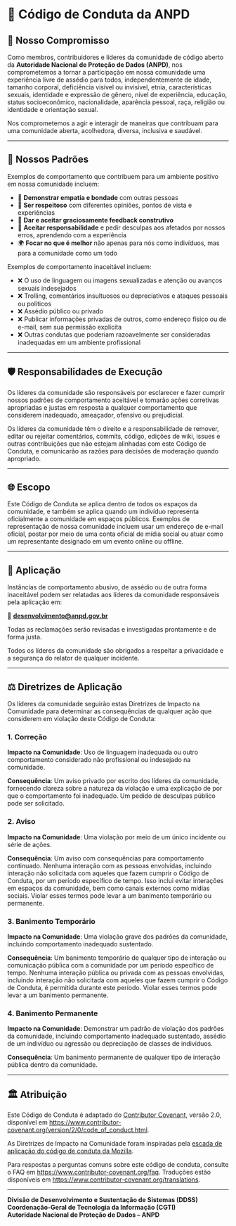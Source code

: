 # 📜 Código de Conduta da ANPD

## 🤝 Nosso Compromisso

Como membros, contribuidores e líderes da comunidade de código aberto da **Autoridade Nacional de Proteção de Dados (ANPD)**, nos comprometemos a tornar a participação em nossa comunidade uma experiência livre de assédio para todos, independentemente de idade, tamanho corporal, deficiência visível ou invisível, etnia, características sexuais, identidade e expressão de gênero, nível de experiência, educação, status socioeconômico, nacionalidade, aparência pessoal, raça, religião ou identidade e orientação sexual.

Nos comprometemos a agir e interagir de maneiras que contribuam para uma comunidade aberta, acolhedora, diversa, inclusiva e saudável.

---

## 🌟 Nossos Padrões

Exemplos de comportamento que contribuem para um ambiente positivo em nossa comunidade incluem:

- 🤝 **Demonstrar empatia e bondade** com outras pessoas
- 🙏 **Ser respeitoso** com diferentes opiniões, pontos de vista e experiências
- 💬 **Dar e aceitar graciosamente feedback construtivo**
- 🎯 **Aceitar responsabilidade** e pedir desculpas aos afetados por nossos erros, aprendendo com a experiência
- 🌍 **Focar no que é melhor** não apenas para nós como indivíduos, mas para a comunidade como um todo

Exemplos de comportamento inaceitável incluem:

- ❌ O uso de linguagem ou imagens sexualizadas e atenção ou avanços sexuais indesejados
- ❌ Trolling, comentários insultuosos ou depreciativos e ataques pessoais ou políticos
- ❌ Assédio público ou privado
- ❌ Publicar informações privadas de outros, como endereço físico ou de e-mail, sem sua permissão explícita
- ❌ Outras condutas que poderiam razoavelmente ser consideradas inadequadas em um ambiente profissional

---

## 🛡️ Responsabilidades de Execução

Os líderes da comunidade são responsáveis por esclarecer e fazer cumprir nossos padrões de comportamento aceitável e tomarão ações corretivas apropriadas e justas em resposta a qualquer comportamento que considerem inadequado, ameaçador, ofensivo ou prejudicial.

Os líderes da comunidade têm o direito e a responsabilidade de remover, editar ou rejeitar comentários, commits, código, edições de wiki, issues e outras contribuições que não estejam alinhadas com este Código de Conduta, e comunicarão as razões para decisões de moderação quando apropriado.

---

## 🌐 Escopo

Este Código de Conduta se aplica dentro de todos os espaços da comunidade, e também se aplica quando um indivíduo representa oficialmente a comunidade em espaços públicos. Exemplos de representação de nossa comunidade incluem usar um endereço de e-mail oficial, postar por meio de uma conta oficial de mídia social ou atuar como um representante designado em um evento online ou offline.

---

## 📧 Aplicação

Instâncias de comportamento abusivo, de assédio ou de outra forma inaceitável podem ser relatadas aos líderes da comunidade responsáveis pela aplicação em:

📧 **desenvolvimento@anpd.gov.br**

Todas as reclamações serão revisadas e investigadas prontamente e de forma justa.

Todos os líderes da comunidade são obrigados a respeitar a privacidade e a segurança do relator de qualquer incidente.

---

## ⚖️ Diretrizes de Aplicação

Os líderes da comunidade seguirão estas Diretrizes de Impacto na Comunidade para determinar as consequências de qualquer ação que considerem em violação deste Código de Conduta:

### 1. Correção

**Impacto na Comunidade**: Uso de linguagem inadequada ou outro comportamento considerado não profissional ou indesejado na comunidade.

**Consequência**: Um aviso privado por escrito dos líderes da comunidade, fornecendo clareza sobre a natureza da violação e uma explicação de por que o comportamento foi inadequado. Um pedido de desculpas público pode ser solicitado.

### 2. Aviso

**Impacto na Comunidade**: Uma violação por meio de um único incidente ou série de ações.

**Consequência**: Um aviso com consequências para comportamento continuado. Nenhuma interação com as pessoas envolvidas, incluindo interação não solicitada com aqueles que fazem cumprir o Código de Conduta, por um período específico de tempo. Isso inclui evitar interações em espaços da comunidade, bem como canais externos como mídias sociais. Violar esses termos pode levar a um banimento temporário ou permanente.

### 3. Banimento Temporário

**Impacto na Comunidade**: Uma violação grave dos padrões da comunidade, incluindo comportamento inadequado sustentado.

**Consequência**: Um banimento temporário de qualquer tipo de interação ou comunicação pública com a comunidade por um período específico de tempo. Nenhuma interação pública ou privada com as pessoas envolvidas, incluindo interação não solicitada com aqueles que fazem cumprir o Código de Conduta, é permitida durante este período. Violar esses termos pode levar a um banimento permanente.

### 4. Banimento Permanente

**Impacto na Comunidade**: Demonstrar um padrão de violação dos padrões da comunidade, incluindo comportamento inadequado sustentado, assédio de um indivíduo ou agressão ou depreciação de classes de indivíduos.

**Consequência**: Um banimento permanente de qualquer tipo de interação pública dentro da comunidade.

---

## 🏛️ Atribuição

Este Código de Conduta é adaptado do [Contributor Covenant](https://www.contributor-covenant.org), versão 2.0, disponível em https://www.contributor-covenant.org/version/2/0/code_of_conduct.html.

As Diretrizes de Impacto na Comunidade foram inspiradas pela [escada de aplicação do código de conduta da Mozilla](https://github.com/mozilla/diversity).

Para respostas a perguntas comuns sobre este código de conduta, consulte o FAQ em https://www.contributor-covenant.org/faq. Traduções estão disponíveis em https://www.contributor-covenant.org/translations.

---

**Divisão de Desenvolvimento e Sustentação de Sistemas (DDSS)**  
**Coordenação-Geral de Tecnologia da Informação (CGTI)**  
**Autoridade Nacional de Proteção de Dados – ANPD**

